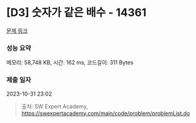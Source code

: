 # [D3] 숫자가 같은 배수 - 14361 

[문제 링크](https://swexpertacademy.com/main/code/problem/problemDetail.do?contestProbId=AYCnY9Kqu6YDFARx) 

### 성능 요약

메모리: 58,748 KB, 시간: 162 ms, 코드길이: 311 Bytes

### 제출 일자

2023-10-31 23:02



> 출처: SW Expert Academy, https://swexpertacademy.com/main/code/problem/problemList.do